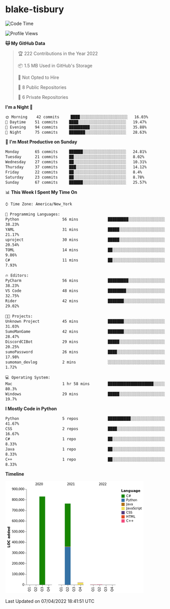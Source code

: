 # blake-tisbury

<!--START_SECTION:waka-->
![Code Time](http://img.shields.io/badge/Code%20Time-173%20hrs%201%20min-blue)

![Profile Views](http://img.shields.io/badge/Profile%20Views-3-blue)

**🐱 My GitHub Data** 

> 🏆 222 Contributions in the Year 2022
 > 
> 📦 1.5 MB Used in GitHub's Storage 
 > 
> 🚫 Not Opted to Hire
 > 
> 📜 8 Public Repositories 
 > 
> 🔑 6 Private Repositories  
 > 
**I'm a Night 🦉** 

```text
🌞 Morning    42 commits     ████░░░░░░░░░░░░░░░░░░░░░   16.03% 
🌆 Daytime    51 commits     ████░░░░░░░░░░░░░░░░░░░░░   19.47% 
🌃 Evening    94 commits     █████████░░░░░░░░░░░░░░░░   35.88% 
🌙 Night      75 commits     ███████░░░░░░░░░░░░░░░░░░   28.63%

```
📅 **I'm Most Productive on Sunday** 

```text
Monday       65 commits     ██████░░░░░░░░░░░░░░░░░░░   24.81% 
Tuesday      21 commits     ██░░░░░░░░░░░░░░░░░░░░░░░   8.02% 
Wednesday    27 commits     ██░░░░░░░░░░░░░░░░░░░░░░░   10.31% 
Thursday     37 commits     ███░░░░░░░░░░░░░░░░░░░░░░   14.12% 
Friday       22 commits     ██░░░░░░░░░░░░░░░░░░░░░░░   8.4% 
Saturday     23 commits     ██░░░░░░░░░░░░░░░░░░░░░░░   8.78% 
Sunday       67 commits     ██████░░░░░░░░░░░░░░░░░░░   25.57%

```


📊 **This Week I Spent My Time On** 

```text
⌚︎ Time Zone: America/New_York

💬 Programming Languages: 
Python                   56 mins             █████████░░░░░░░░░░░░░░░░   38.23% 
YAML                     31 mins             █████░░░░░░░░░░░░░░░░░░░░   21.17% 
uproject                 30 mins             █████░░░░░░░░░░░░░░░░░░░░   20.54% 
TOML                     14 mins             ██░░░░░░░░░░░░░░░░░░░░░░░   9.86% 
C#                       11 mins             ██░░░░░░░░░░░░░░░░░░░░░░░   7.93%

🔥 Editors: 
PyCharm                  56 mins             █████████░░░░░░░░░░░░░░░░   38.23% 
VS Code                  48 mins             ████████░░░░░░░░░░░░░░░░░   32.75% 
Rider                    42 mins             ███████░░░░░░░░░░░░░░░░░░   29.02%

🐱‍💻 Projects: 
Unknown Project          45 mins             ███████░░░░░░░░░░░░░░░░░░   31.03% 
SumoManGame              42 mins             ███████░░░░░░░░░░░░░░░░░░   28.47% 
DiscordCIBot             29 mins             █████░░░░░░░░░░░░░░░░░░░░   20.25% 
sumoPassword             26 mins             ████░░░░░░░░░░░░░░░░░░░░░   17.98% 
sumoman_devlog           2 mins              ░░░░░░░░░░░░░░░░░░░░░░░░░   1.72%

💻 Operating System: 
Mac                      1 hr 58 mins        ████████████████████░░░░░   80.3% 
Windows                  29 mins             █████░░░░░░░░░░░░░░░░░░░░   19.7%

```

**I Mostly Code in Python** 

```text
Python                   5 repos             ██████████░░░░░░░░░░░░░░░   41.67% 
CSS                      2 repos             ████░░░░░░░░░░░░░░░░░░░░░   16.67% 
C#                       1 repo              ██░░░░░░░░░░░░░░░░░░░░░░░   8.33% 
Java                     1 repo              ██░░░░░░░░░░░░░░░░░░░░░░░   8.33% 
C++                      1 repo              ██░░░░░░░░░░░░░░░░░░░░░░░   8.33%

```


**Timeline**

![Chart not found](https://raw.githubusercontent.com/blake-tisbury/blake-tisbury/main/charts/bar_graph.png) 


 Last Updated on 07/04/2022 18:41:51 UTC
<!--END_SECTION:waka-->
